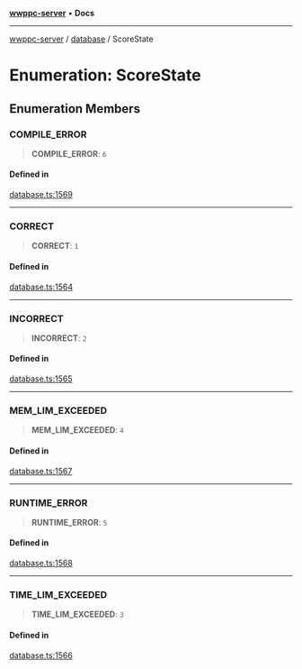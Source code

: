 [**wwppc-server**](../../README.md) • **Docs**

***

[wwppc-server](../../modules.md) / [database](../README.md) / ScoreState

# Enumeration: ScoreState

## Enumeration Members

### COMPILE\_ERROR

> **COMPILE\_ERROR**: `6`

#### Defined in

[database.ts:1569](https://github.com/WWPPC/WWPPC-server/blob/ed9c7da6b6decb294863e396def82e9a8d81b105/src/database.ts#L1569)

***

### CORRECT

> **CORRECT**: `1`

#### Defined in

[database.ts:1564](https://github.com/WWPPC/WWPPC-server/blob/ed9c7da6b6decb294863e396def82e9a8d81b105/src/database.ts#L1564)

***

### INCORRECT

> **INCORRECT**: `2`

#### Defined in

[database.ts:1565](https://github.com/WWPPC/WWPPC-server/blob/ed9c7da6b6decb294863e396def82e9a8d81b105/src/database.ts#L1565)

***

### MEM\_LIM\_EXCEEDED

> **MEM\_LIM\_EXCEEDED**: `4`

#### Defined in

[database.ts:1567](https://github.com/WWPPC/WWPPC-server/blob/ed9c7da6b6decb294863e396def82e9a8d81b105/src/database.ts#L1567)

***

### RUNTIME\_ERROR

> **RUNTIME\_ERROR**: `5`

#### Defined in

[database.ts:1568](https://github.com/WWPPC/WWPPC-server/blob/ed9c7da6b6decb294863e396def82e9a8d81b105/src/database.ts#L1568)

***

### TIME\_LIM\_EXCEEDED

> **TIME\_LIM\_EXCEEDED**: `3`

#### Defined in

[database.ts:1566](https://github.com/WWPPC/WWPPC-server/blob/ed9c7da6b6decb294863e396def82e9a8d81b105/src/database.ts#L1566)
